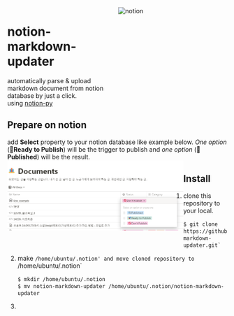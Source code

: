 <img align="right" src="https://miro.medium.com/max/700/1*aTuWWHnk0-FeyetCxyNCCg.png" alt="notion" width=250 height=250 />

# notion-markdown-updater

automatically parse & upload markdown document from notion database by just a click.   
using [notion-py](https://github.com/jamalex/notion-py)

## Prepare on notion
add **Select** property to your notion database like example below. *One option* (**🚀Ready to Publish**) will be the trigger to publish and *one option* (**📰Published**) will be the result.   
<img align="left" src="./image/property-example.png" alt="property example" width=80% height=80% />

## Install
1. clone this repository to your local.   
    ```shell
    $ git clone https://github.com/shinjawkwang/notion-markdown-updater.git`
    ```
2. make `/home/ubuntu/.notion' and move cloned repository to `/home/ubuntu/.notion`
    ```shell
    $ mkdir /home/ubuntu/.notion
    $ mv notion-markdown-updater /home/ubuntu/.notion/notion-markdown-updater
    ```
3. 
